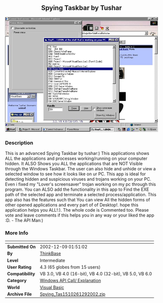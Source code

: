 ﻿<div align="center">

## Spying Taskbar by Tushar

<img src="PIC200212914314426.jpg">
</div>

### Description

This is an advanced Spying Taskbar by tushar:) This applications shows ALL the applications and processes working/running on your computer hidden. It ALSO Shows you ALL the applications that are NOT Visible through the Windows Taskbar. The user can also hide and unhide or view a selected window to see how it looks like on ur PC. This app is ideal for detecting hidden and suspicious viruses and trojans working on your PC. Even i fixed my "Lover's screensaver" trojan working on my pc through this program. You can ALSO add the functionality in this app to Find the EXE path of the selected app and terminate a selected process/application. This app also has the features such that You can view All the hidden forms of other opened applications and every part of of Desktop!. hope this application helps you ALL!:). The whole code is Commented too. Please vote and leave comments if this helps you in any way or your liked the app :D. - The API Man:)
 
### More Info
 


<span>             |<span>
---                |---
**Submitted On**   |2002-12-09 01:51:02
**By**             |[ThinkBase](https://github.com/Planet-Source-Code/PSCIndex/blob/master/ByAuthor/thinkbase.md)
**Level**          |Intermediate
**User Rating**    |4.3 (65 globes from 15 users)
**Compatibility**  |VB 3\.0, VB 4\.0 \(16\-bit\), VB 4\.0 \(32\-bit\), VB 5\.0, VB 6\.0
**Category**       |[Windows API Call/ Explanation](https://github.com/Planet-Source-Code/PSCIndex/blob/master/ByCategory/windows-api-call-explanation__1-39.md)
**World**          |[Visual Basic](https://github.com/Planet-Source-Code/PSCIndex/blob/master/ByWorld/visual-basic.md)
**Archive File**   |[Spying\_Tas1510261292002\.zip](https://github.com/Planet-Source-Code/thinkbase-spying-taskbar-by-tushar__1-41426/archive/master.zip)








